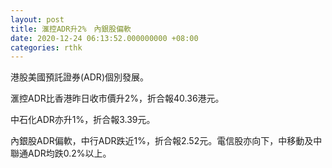 ```yaml
---
layout: post
title: 滙控ADR升2%　內銀股偏軟
date: 2020-12-24 06:13:52.000000000 +08:00
categories: rthk
---
```


港股美國預託證券(ADR)個別發展。

滙控ADR比香港昨日收市價升2%，折合報40.36港元。

中石化ADR亦升1%，折合報3.39元。

內銀股ADR偏軟，中行ADR跌近1%，折合報2.52元。電信股亦向下，中移動及中聯通ADR均跌0.2%以上。
